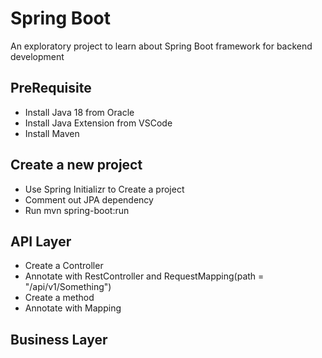 # Spring Boot

An exploratory project to learn about Spring Boot framework for backend development

## PreRequisite

- Install Java 18 from Oracle
- Install Java Extension from VSCode
- Install Maven

## Create a new project

- Use Spring Initializr to Create a project
- Comment out JPA dependency
- Run mvn spring-boot:run

## API Layer

- Create a Controller
- Annotate with RestController and RequestMapping(path = "/api/v1/Something")
- Create a method
- Annotate with Mapping

## Business Layer
